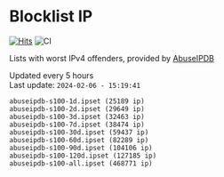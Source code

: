 # Blocklist IP

[![Hits](https://hits.seeyoufarm.com/api/count/incr/badge.svg?url=https%3A%2F%2Fgithub.com%2Fborestad%2Fblocklist-ip%2F&count_bg=%2379C83D&title_bg=%23555555&icon=&icon_color=%23E7E7E7&title=hits&edge_flat=false)](https://hits.seeyoufarm.com)  ![CI](https://img.shields.io/github/workflow/status/borestad/blocklist-ip/CI?style=flat-square)

Lists with worst IPv4 offenders, provided by [AbuseIPDB](https://www.abuseipdb.com/)

<!-- FOOTER-PLACEHOLDER -->
Updated every 5 hours<br>
Last update: `2024-02-06 - 15:19:41`
```
abuseipdb-s100-1d.ipset (25189 ip)
abuseipdb-s100-2d.ipset (29649 ip)
abuseipdb-s100-3d.ipset (32463 ip)
abuseipdb-s100-7d.ipset (38474 ip)
abuseipdb-s100-30d.ipset (59437 ip)
abuseipdb-s100-60d.ipset (82289 ip)
abuseipdb-s100-90d.ipset (104106 ip)
abuseipdb-s100-120d.ipset (127185 ip)
abuseipdb-s100-all.ipset (468771 ip)
```
